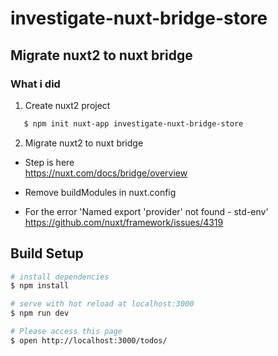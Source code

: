 # investigate-nuxt-bridge-store

## Migrate nuxt2 to nuxt bridge

### What i did

1. Create nuxt2 project

```bash
   $ npm init nuxt-app investigate-nuxt-bridge-store
```

2. Migrate nuxt2 to nuxt bridge

- Step is here<br>
  https://nuxt.com/docs/bridge/overview

- Remove buildModules in nuxt.config

- For the error 'Named export 'provider' not found - std-env'<br>
  https://github.com/nuxt/framework/issues/4319

## Build Setup

```bash
# install dependencies
$ npm install

# serve with hot reload at localhost:3000
$ npm run dev

# Please access this page
$ open http://localhost:3000/todos/

```
